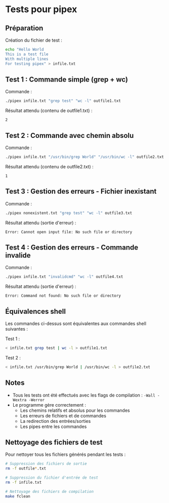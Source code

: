 # Tests pour pipex

## Préparation

Création du fichier de test :
```bash
echo "Hello World
This is a test file
With multiple lines
For testing pipex" > infile.txt
```

## Test 1 : Commande simple (grep + wc)

Commande :
```bash
./pipex infile.txt "grep test" "wc -l" outfile1.txt
```

Résultat attendu (contenu de outfile1.txt) :
```
2
```

## Test 2 : Commande avec chemin absolu

Commande :
```bash
./pipex infile.txt "/usr/bin/grep World" "/usr/bin/wc -l" outfile2.txt
```

Résultat attendu (contenu de outfile2.txt) :
```
1
```

## Test 3 : Gestion des erreurs - Fichier inexistant

Commande :
```bash
./pipex nonexistent.txt "grep test" "wc -l" outfile3.txt
```

Résultat attendu (sortie d'erreur) :
```
Error: Cannot open input file: No such file or directory
```

## Test 4 : Gestion des erreurs - Commande invalide

Commande :
```bash
./pipex infile.txt "invalidcmd" "wc -l" outfile4.txt
```

Résultat attendu (sortie d'erreur) :
```
Error: Command not found: No such file or directory
```

## Équivalences shell

Les commandes ci-dessus sont équivalentes aux commandes shell suivantes :

Test 1 :
```bash
< infile.txt grep test | wc -l > outfile1.txt
```

Test 2 :
```bash
< infile.txt /usr/bin/grep World | /usr/bin/wc -l > outfile2.txt
```

## Notes

- Tous les tests ont été effectués avec les flags de compilation : `-Wall -Wextra -Werror`
- Le programme gère correctement :
  - Les chemins relatifs et absolus pour les commandes
  - Les erreurs de fichiers et de commandes
  - La redirection des entrées/sorties
  - Les pipes entre les commandes

## Nettoyage des fichiers de test

Pour nettoyer tous les fichiers générés pendant les tests :

```bash
# Suppression des fichiers de sortie
rm -f outfile*.txt

# Suppression du fichier d'entrée de test
rm -f infile.txt

# Nettoyage des fichiers de compilation
make fclean
```
